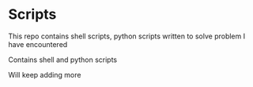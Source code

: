 # Scripts

This repo contains shell scripts, python scripts written to solve problem I have encountered

Contains shell and python scripts

Will keep adding more


